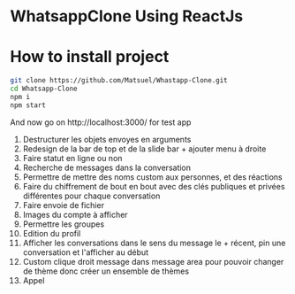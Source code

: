 # WhatsappClone Using ReactJs

# How to install project

```bash
git clone https://github.com/Matsuel/Whastapp-Clone.git
cd Whatsapp-Clone
npm i
npm start 
```

And now go on http://localhost:3000/ for test app

<ol>
<li>Destructurer les objets envoyes en arguments</li>
<li>Redesign de la bar de top et de la slide bar + ajouter menu à droite</li>
<li>Faire statut en ligne ou non</li>
<li>Recherche de messages dans la conversation</li>
<li>Permettre de mettre des noms custom aux personnes, et des réactions</li>
<li>Faire du chiffrement de bout en bout avec des clés publiques et privées différentes pour chaque conversation</li>
<li>Faire envoie de fichier</li>
<li>Images du compte à afficher</li>
<li>Permettre les groupes</li>
<li>Edition du profil</li>
<li>Afficher les conversations dans le sens du message le + récent, pin une conversation et l'afficher au début</li>
<li>Custom clique droit message dans message area pour pouvoir changer de thème donc créer un ensemble de thèmes</li>
<li>Appel</li>
</ol>